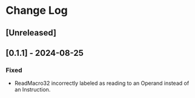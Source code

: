 # Change Log

## [Unreleased]

## [0.1.1] - 2024-08-25

### Fixed

- ReadMacro32 incorrectly labeled as reading to an Operand instead of an Instruction.
